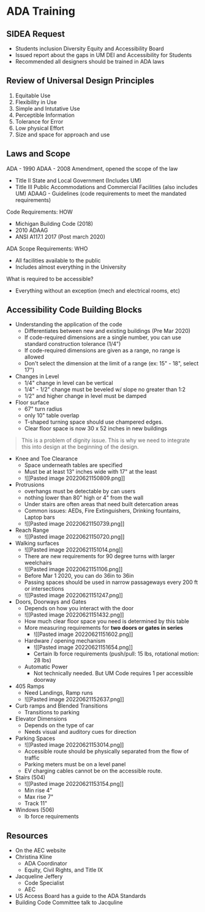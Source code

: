 # ADA Training
## SIDEA Request
- Students inclusion Diversity Equity and Accessibility Board
- Issued report about the gaps in UM DEI and Accessibility for Students
- Recommended all designers should be trained in ADA laws 
## Review of Universal Design Principles
1. Equitable Use
2. Flexibility in Use
3. Simple and Intutative Use
4. Perceptible Information
5. Tolerance for Error
6. Low physical Effort
7. Size and space for approach and use

## Laws and Scope
ADA - 1990
ADAA - 2008 Amendment, opened the scope of the law
- Title II State and Local Government (Includes UM)
- Title III Public Accommodations and Commercial Facilities (also includes UM)
ADAAG - Guidelines (code requirements to meet the mandated requirements)

Code Requirements: HOW
- Michigan Building Code (2018)
- 2010 ADAAG
- ANSI A117.1 2017 (Post march 2020)

ADA Scope Requirements: WHO
- All facilities available to the public
- Includes almost everything in the University

What is required to be accessible?
- Everything without an exception (mech and electrical rooms, etc)

## Accessibility Code Building Blocks
- Understanding the application of the code
	- Differentiates between new and existing buildings (Pre Mar 2020)
	- If code-required dimensions are a single number, you can use standard construction tolerance (1/4")
	- If code-required dimensions are given as a range, no range is allowed
	- Don't select the dimension at the limit of a range (ex: 15" - 18", select 17")
- Changes in Level
	- 1/4" change in level can be vertical
	- 1/4" - 1/2" change must be beveled w/ slope no greater than 1:2
	- 1/2" and higher change in level must be damped
- Floor surface
	- 67" turn radius
	- only 10" table overlap
	- T-shaped turning space should use champered edges. 
	- Clear floor space is now 30 x 52 inches in new buildings

> This is a problem of dignity issue. This is why we need to integrate this into design at the beginning of the design.

- Knee and Toe Clearance
	- Space underneath tables are specified
	- Must be at least 13" inches wide with 17" at the least
	- ![[Pasted image 20220621150809.png]]
- Protrusions
	- overhangs must be detectable by can users
	- nothing lower than 80" high or 4" from the wall
	- Under stairs are often areas that need built detercation areas
	- Common issues: AEDs, Fire Extinguishers, Drinking fountains, Laptop bars
	- ![[Pasted image 20220621150739.png]]
- Reach Range
	- ![[Pasted image 20220621150720.png]]
- Walking surfaces
	- ![[Pasted image 20220621151014.png]]
	- There are new requirements for 90 degree turns with larger weelchairs
	- ![[Pasted image 20220621151106.png]]
	- Before Mar 1 2020, you can do 36in to 36in
	- Passing spaces should be used in narrow passageways every 200 ft or intersections
	- ![[Pasted image 20220621151247.png]]
- Doors, Doorways and Gates
	- Depends on how you interact with the door
	- ![[Pasted image 20220621151432.png]]
	- How much clear floor space you need is determined by this table
	- More measuring requirements for **two doors or gates in series**
		- ![[Pasted image 20220621151602.png]]
	- Hardware / opening mechanism
		- ![[Pasted image 20220621151654.png]]
		- Certain lb force requirements (push/pull: 15 lbs, rotational motion: 28 lbs)
	- Automatic Power
		- Not technically needed. But UM Code requires 1 per accessible doorway
- 405 Ramps
	- Need Landings, Ramp runs
	- ![[Pasted image 20220621152637.png]]
- Curb ramps and Blended Transitions
	- Transitions to parking
- Elevator Dimensions
	- Depends on the type of car
	- Needs visual and auditory cues for direction
- Parking Spaces
	- ![[Pasted image 20220621153014.png]]
	- Accessible route should be physically separated from the flow of traffic
	- Parking meters must be on a level panel
	- EV charging cables cannot be on the accessible route. 
- Stairs (504)
	- ![[Pasted image 20220621153154.png]]
	- Min rise 4"
	- Max rise 7"
	- Track 11"
- Windows (506)
	- lb force requirements
## Resources
- On the AEC website
- Christina Kline
	- ADA Coordinator
	- Equity, Civil Rights, and Title IX
- Jacqueline Jeffery
	- Code Specialist
	- AEC
- US Access Board has a guide to the ADA Standards
- Building Code Committee talk to Jacquline